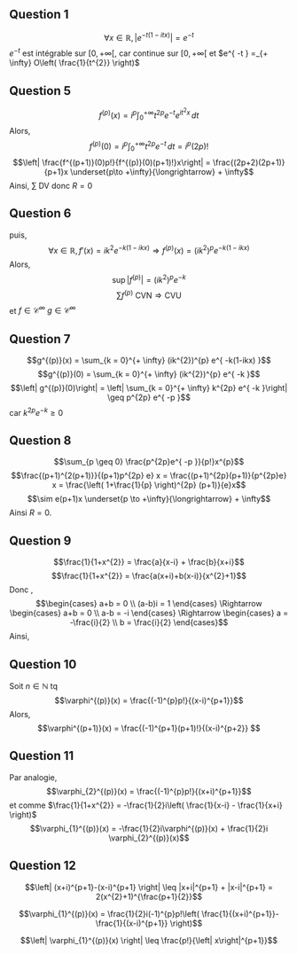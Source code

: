 ## Question 1
$$\forall x \in \mathbb{R}, \left| e^{ -t(1-itx) }\right| = e^{ -t }$$
$e^{ -t }$ est intégrable sur $[0, + \infty[$, car continue sur $[0, + \infty[$ et $e^{ -t } =_{+ \infty} O\left( \frac{1}{t^{2}} \right)$

## Question 5
$$f^{(p)}(x) = i^{p} \int_{0}^{+ \infty} t^{2p} e^{ -t }e^{ i t^{2}x} \, dt$$
Alors,  
$$f^{(p)}(0) = i^{p} \int_{0}^{+ \infty} t^{2p} e^{ -t } \, dt = i^{p} (2p)!$$
$$\left| \frac{f^{(p+1)}(0)p!}{f^{(p)}(0)(p+1)!}x\right| = \frac{(2p+2)(2p+1)}{p+1}x \underset{p\to +\infty}{\longrightarrow} + \infty$$
Ainsi, $\sum$ DV donc $R = 0$

## Question 6
puis, 
$$\forall x \in \mathbb{R}, f'(x) = ik^{2}e^{ -k(1-ikx) } \Rightarrow f^{(p)}(x)=(ik^{2})^{p} e^{ -k(1-ikx) }$$
Alors, 
$$\sup \left| f^{(p)}\right| = (ik^{2})^{p} e^{ -k } $$
$$\sum  f^{(p)}  \text{ CVN} \Rightarrow \text{CVU}$$
et $f \in \mathcal{C}^{\infty}$
$g \in \mathcal{C}^{\infty}$

## Question 7
$$g^{(p)}(x) = \sum_{k = 0}^{+ \infty} (ik^{2})^{p} e^{ -k(1-ikx) }$$
$$g^{(p)}(0) = \sum_{k = 0}^{+ \infty} (ik^{2})^{p} e^{ -k }$$
$$\left| g^{(p)}(0)\right| = \left| \sum_{k = 0}^{+ \infty} k^{2p} e^{ -k }\right|  \geq p^{2p} e^{ -p }$$
car $k^{2p} e^{ -k }\geq 0$

## Question 8
$$\sum_{p \geq 0} \frac{p^{2p}e^{ -p }}{p!}x^{p}$$
$$\frac{(p+1)^{2(p+1)}}{(p+1)p^{2p} e} x = \frac{(p+1)^{2p}(p+1)}{p^{2p}e} x = \frac{\left( 1+\frac{1}{p} \right)^{2p} (p+1)}{e}x$$
$$\sim e(p+1)x \underset{p \to +\infty}{\longrightarrow}  + \infty$$
Ainsi $R = 0$. 

## Question 9
$$\frac{1}{1+x^{2}} = \frac{a}{x-i} + \frac{b}{x+i}$$
$$\frac{1}{1+x^{2}} = \frac{a(x+i)+b(x-i)}{x^{2}+1}$$
Donc , 
$$\begin{cases}
a+b = 0 \\
(a-b)i = 1
\end{cases} \Rightarrow \begin{cases}
a+b = 0 \\
a-b = -i
\end{cases} \Rightarrow \begin{cases}
a = -\frac{i}{2} \\
b = \frac{i}{2}
\end{cases}$$
Ainsi, 

## Question 10
Soit $n \in \mathbb{N}$ tq 
$$\varphi^{(p)}(x) = \frac{(-1)^{p}p!}{(x-i)^{p+1}}$$
Alors, 
$$\varphi^{(p+1)}(x) =  \frac{(-1)^{p+1}(p+1)!}{(x-i)^{p+2}} $$


## Question 11
Par analogie, 
$$\varphi_{2}^{(p)}(x) = \frac{(-1)^{p}p!}{(x+i)^{p+1}}$$
et comme $\frac{1}{1+x^{2}} = -\frac{1}{2}i\left( \frac{1}{x-i} - \frac{1}{x+i} \right)$
$$\varphi_{1}^{(p)}(x) = -\frac{1}{2}i\varphi^{(p)}(x) + \frac{1}{2}i \varphi_{2}^{(p)}(x)$$

## Question 12
$$\left| (x+i)^{p+1}-(x-i)^{p+1} \right| \leq |x+i|^{p+1} + |x-i|^{p+1} = 2(x^{2}+1)^{\frac{p+1}{2}}$$

$$\varphi_{1}^{(p)}(x) = \frac{1}{2}i(-1)^{p}p!\left( \frac{1}{(x+i)^{p+1}}-\frac{1}{(x-i)^{p+1}} \right)$$

$$\left| \varphi_{1}^{(p)}(x) \right| \leq \frac{p!}{\left| x\right|^{p+1}}$$
